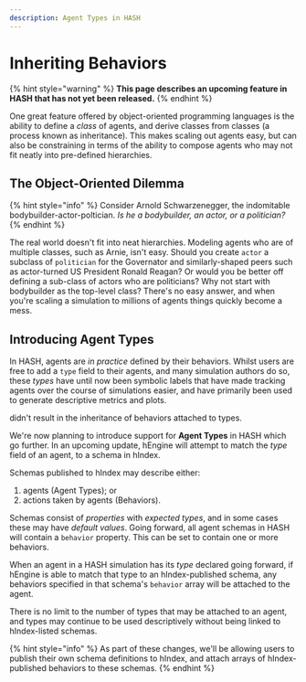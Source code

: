 ```yaml
---
description: Agent Types in HASH
---
```


# Inheriting Behaviors

{% hint style="warning" %}
**This page describes an upcoming feature in HASH that has not yet been released.**
{% endhint %}

One great feature offered by object-oriented programming languages is the ability to define a _class_ of agents, and derive classes from classes \(a process known as inheritance\). This makes scaling out agents easy, but can also be constraining in terms of the ability to compose agents who may not fit neatly into pre-defined hierarchies.

## The Object-Oriented Dilemma

{% hint style="info" %}
Consider Arnold Schwarzenegger, the indomitable bodybuilder-actor-poltician. _Is he a bodybuilder, an actor, or a politician?_
{% endhint %}

The real world doesn't fit into neat hierarchies. Modeling agents who are of multiple classes, such as Arnie, isn't easy. Should you create `actor` a subclass of `politician` for the Governator and similarly-shaped peers such as actor-turned US President Ronald Reagan? Or would you be better off defining a sub-class of actors who are politicians? Why not start with bodybuilder as the top-level class? There's no easy answer, and when you're scaling a simulation to millions of agents things quickly become a mess.

## Introducing Agent Types

In HASH, agents are _in practice_ defined by their behaviors. Whilst users are free to add a `type` field to their agents, and many simulation authors do so, these _types_ have until now been symbolic labels that have made tracking agents over the course of simulations easier, and have primarily been used to generate descriptive metrics and plots.

didn't result in the inheritance of behaviors attached to types.

We're now planning to introduce support for **Agent Types** in HASH which go further. In an upcoming update, hEngine will attempt to match the _type_ field of an agent, to a schema in hIndex.

Schemas published to hIndex may describe either:

1. agents \(Agent Types\); or
2. actions taken by agents \(Behaviors\).

Schemas consist of _properties_ with _expected types_, and in some cases these may have _default values_. Going forward, all agent schemas in HASH will contain a `behavior` property. This can be set to contain one or more behaviors.

When an agent in a HASH simulation has its _type_ declared going forward, if hEngine is able to match that type to an hIndex-published schema, any behaviors specified in that schema's `behavior` array will be attached to the agent.

There is no limit to the number of types that may be attached to an agent, and types may continue to be used descriptively without being linked to hIndex-listed schemas.

{% hint style="info" %}
As part of these changes, we'll be allowing users to publish their own schema definitions to hIndex, and attach arrays of hIndex-published behaviors to these schemas.
{% endhint %}

